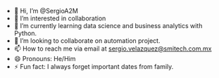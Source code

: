 - 👋 Hi, I’m @SergioA2M
- 👀 I’m interested in collaboration
- 🌱 I’m currently learning data science and business analytics with Python.
- 💞️ I’m looking to collaborate on automation project.
- 📫 How to reach me via email at sergio.velazquez@smitech.com.mx
- 😄 Pronouns: He/Him
- ⚡ Fun fact: I always forget important dates from family.

<!---
SergioA2M/SergioA2M is a ✨ special ✨ repository because its `README.md` (this file) appears on your GitHub profile.
You can click the Preview link to take a look at your changes.
--->

